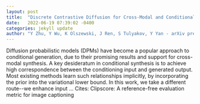 ```yaml
---
layout: post
title:  "Discrete Contrastive Diffusion for Cross-Modal and Conditional Generation"
date:   2022-06-19 07:39:02 -0400
categories: jekyll update
author: "Y Zhu, Y Wu, K Olszewski, J Ren, S Tulyakov, Y Yan - arXiv preprint arXiv …, 2022"
---
```

Diffusion probabilistic models (DPMs) have become a popular approach to conditional generation, due to their promising results and support for cross-modal synthesis. A key desideratum in conditional synthesis is to achieve high correspondence between the conditioning input and generated output. Most existing methods learn such relationships implicitly, by incorporating the prior into the variational lower bound. In this work, we take a different route--we enhance input …
Cites: ‪Clipscore: A reference-free evaluation metric for image captioning‬  
